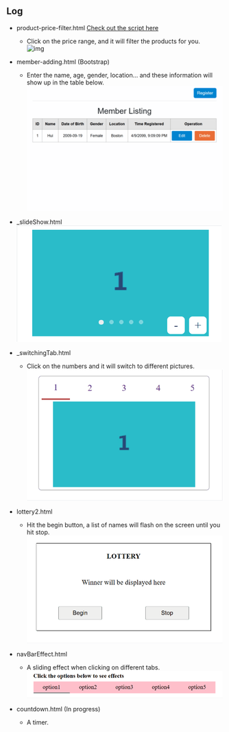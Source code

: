 ## Log

- product-price-filter.html [Check out the script here](https://udnwim.github.io/Javascript-Practice/)
  - Click on the price range, and it will filter the products for you.\
  ![img](./lib/price%20filter.gif)

- member-adding.html (Bootstrap)
  - Enter the name, age, gender, location... and these information will show up in the table below.\
  ![img](./lib/member%20adding.gif)

- _slideShow.html\
  ![img](./lib/slideshow.gif)

- _switchingTab.html
  - Click on the numbers and it will switch to different pictures.\
  ![img](./lib/switchingTab.gif)


- lottery2.html
  - Hit the begin button, a list of names will flash on the screen until you hit stop.\
  ![img](./lib/lottery2.gif)

- navBarEffect.html
  - A sliding effect when clicking on different tabs.\
  ![img](./lib/navbar.gif)

- countdown.html (In progress)
  - A timer.
 

  
